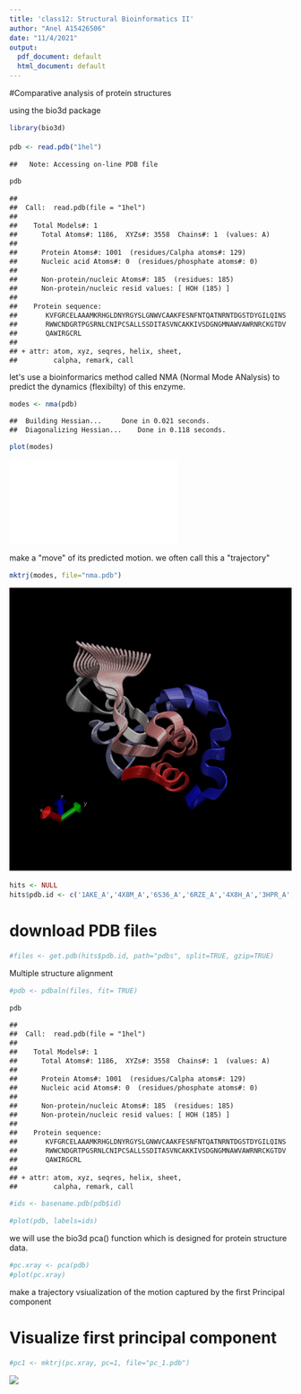 ```yaml
---
title: 'class12: Structural Bioinformatics II'
author: "Anel A15426506"
date: "11/4/2021"
output:
  pdf_document: default
  html_document: default
---
```


\#Comparative analysis of protein structures

using the bio3d package


```r
library(bio3d)

pdb <- read.pdb("1hel")
```

```
##   Note: Accessing on-line PDB file
```

```r
pdb
```

```
## 
##  Call:  read.pdb(file = "1hel")
## 
##    Total Models#: 1
##      Total Atoms#: 1186,  XYZs#: 3558  Chains#: 1  (values: A)
## 
##      Protein Atoms#: 1001  (residues/Calpha atoms#: 129)
##      Nucleic acid Atoms#: 0  (residues/phosphate atoms#: 0)
## 
##      Non-protein/nucleic Atoms#: 185  (residues: 185)
##      Non-protein/nucleic resid values: [ HOH (185) ]
## 
##    Protein sequence:
##       KVFGRCELAAAMKRHGLDNYRGYSLGNWVCAAKFESNFNTQATNRNTDGSTDYGILQINS
##       RWWCNDGRTPGSRNLCNIPCSALLSSDITASVNCAKKIVSDGNGMNAWVAWRNRCKGTDV
##       QAWIRGCRL
## 
## + attr: atom, xyz, seqres, helix, sheet,
##         calpha, remark, call
```

let's use a bioinformarics method called NMA (Normal Mode ANalysis) to predict the dynamics (flexibilty) of this enzyme.


```r
modes <- nma(pdb)
```

```
##  Building Hessian...		Done in 0.021 seconds.
##  Diagonalizing Hessian...	Done in 0.118 seconds.
```

```r
plot(modes)
```

![](class-12_files/figure-latex/unnamed-chunk-2-1.pdf)<!-- --> 

make a "move" of its predicted motion. we often call this a "trajectory"


```r
mktrj(modes, file="nma.pdb")
```

![](vmdscene.bmp)


```r
hits <- NULL
hits$pdb.id <- c('1AKE_A','4X8M_A','6S36_A','6RZE_A','4X8H_A','3HPR_A','1E4V_A','5EJE_A','1E4Y_A','3X2S_A','6HAP_A','6HAM_A','4K46_A','4NP6_A','3GMT_A','4PZL_A')
```

# download PDB files


```r
#files <- get.pdb(hits$pdb.id, path="pdbs", split=TRUE, gzip=TRUE)
```

Multiple structure alignment


```r
#pdb <- pdbaln(files, fit= TRUE)
```


```r
pdb
```

```
## 
##  Call:  read.pdb(file = "1hel")
## 
##    Total Models#: 1
##      Total Atoms#: 1186,  XYZs#: 3558  Chains#: 1  (values: A)
## 
##      Protein Atoms#: 1001  (residues/Calpha atoms#: 129)
##      Nucleic acid Atoms#: 0  (residues/phosphate atoms#: 0)
## 
##      Non-protein/nucleic Atoms#: 185  (residues: 185)
##      Non-protein/nucleic resid values: [ HOH (185) ]
## 
##    Protein sequence:
##       KVFGRCELAAAMKRHGLDNYRGYSLGNWVCAAKFESNFNTQATNRNTDGSTDYGILQINS
##       RWWCNDGRTPGSRNLCNIPCSALLSSDITASVNCAKKIVSDGNGMNAWVAWRNRCKGTDV
##       QAWIRGCRL
## 
## + attr: atom, xyz, seqres, helix, sheet,
##         calpha, remark, call
```


```r
#ids <- basename.pdb(pdb$id)
```


```r
#plot(pdb, labels=ids)
```

we will use the bio3d pca() function which is designed for protein structure data.


```r
#pc.xray <- pca(pdb)
#plot(pc.xray)
```

make a trajectory vsiualization of the motion captured by the first Principal component

# Visualize first principal component


```r
#pc1 <- mktrj(pc.xray, pc=1, file="pc_1.pdb")
```

![](pc_1.bmp)


